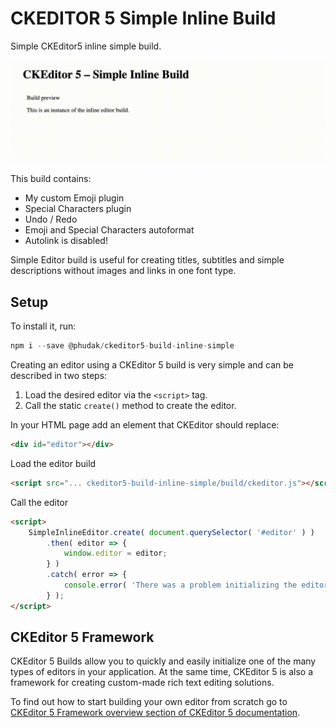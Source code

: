 # CKEDITOR 5 Simple Inline Build

Simple CKEditor5 inline simple build.

![Preview Image](sample/simple-build.gif "Preview Image of Simple Inline Editor")

This build contains:

- My custom Emoji plugin
- Special Characters plugin
- Undo / Redo
- Emoji and Special Characters autoformat
- Autolink is disabled!

Simple Editor build is useful for creating titles, subtitles and simple descriptions without images and links in one font type.

## Setup

To install it, run:

```javascript
npm i --save @phudak/ckeditor5-build-inline-simple
```

Creating an editor using a CKEditor 5 build is very simple and can be described in two steps:

1. Load the desired editor via the `<script>` tag.
2. Call the static `create()` method to create the editor.

In your HTML page add an element that CKEditor should replace:

```html
<div id="editor"></div>
```

Load the editor build 

```html
<script src="... ckeditor5-build-inline-simple/build/ckeditor.js"></script>
```

Call the editor

```html
<script>
    SimpleInlineEditor.create( document.querySelector( '#editor' ) )
		.then( editor => {
			window.editor = editor;
		} )
		.catch( error => {
			console.error( 'There was a problem initializing the editor.', error );
		} );
</script>
```

## CKEditor 5 Framework

CKEditor 5 Builds allow you to quickly and easily initialize one of the many types of editors in your application. At the same time, CKEditor 5 is also a framework for creating custom-made rich text editing solutions.

To find out how to start building your own editor from scratch go to [CKEditor 5 Framework overview section of CKEditor 5 documentation](https://ckeditor.com/docs/ckeditor5/latest/framework/guides/overview.html).


